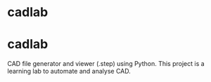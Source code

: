 # cadlab

# cadlab

CAD file generator and viewer (.step) using Python.
This project is a learning lab to automate and analyse CAD.